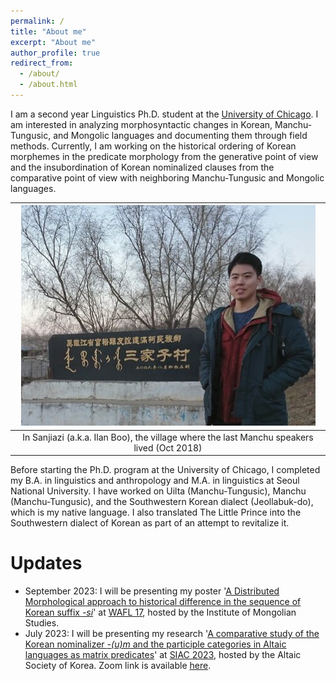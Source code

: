 ```yaml
---
permalink: /
title: "About me"
excerpt: "About me"
author_profile: true
redirect_from: 
  - /about/
  - /about.html
---
```


I am a second year Linguistics Ph.D. student at the [University of Chicago](https://linguistics.uchicago.edu). I am interested in analyzing morphosyntactic changes in Korean, Manchu-Tungusic, and Mongolic languages and documenting them through field methods.
Currently, I am working on the historical ordering of Korean morphemes in the predicate morphology from the generative point of view and the insubordination of Korean nominalized clauses from the comparative point of view with neighboring Manchu-Tungusic and Mongolic languages.

| ![image](../images/profile_sanjiazi_201811cropped.jpeg) |
|:--:|
| In Sanjiazi (a.k.a. Ilan Boo), the village where the last Manchu speakers lived (Oct 2018)|

Before starting the Ph.D. program at the University of Chicago, I completed my B.A. in linguistics and anthropology and M.A. in linguistics at Seoul National University. I have worked on Uilta (Manchu-Tungusic), Manchu (Manchu-Tungusic), and the Southwestern Korean dialect (Jeollabuk-do), which is my native language. I also translated The Little Prince into the Southwestern dialect of Korean as part of an attempt to revitalize it.

# Updates
* September 2023: I will be presenting my poster '[A Distributed Morphological approach to historical difference in the sequence of Korean suffix *-si*](https://drive.google.com/file/d/1irom1P9DaLLyCB75sZUn817MM8DuUFrn/view?usp=drive_link)' at [WAFL 17](http://visualizingcultures.mit.edu/wafl17/program.html), hosted by the Institute of Mongolian Studies. 
* July 2023: I will be presenting my research '[A comparative study of the Korean nominalizer *-(u)m* and the participle categories in Altaic languages as matrix predicates](../files/Shim_SIAC2023_abstract.pdf)' at [SIAC 2023](http://hosting01.snu.ac.kr/~altai/askv001/?module=file&act=procFileDownload&file_srl=7443&sid=746f32387efa1617dbea0f020e067a03), hosted by the Altaic Society of Korea. Zoom link is available [here](https://snu-ac-kr.zoom.us/j/94750114550).